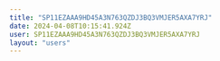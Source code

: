 ```yaml
---
title: "SP11EZAAA9HD45A3N763QZDJ3BQ3VMJER5AXA7YRJ"
date: 2024-04-08T10:15:41.924Z
user: SP11EZAAA9HD45A3N763QZDJ3BQ3VMJER5AXA7YRJ
layout: "users"
---
```

    